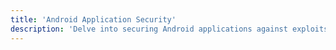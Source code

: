 ```yaml
---
title: 'Android Application Security'
description: 'Delve into securing Android applications against exploits and vulnerabilities using advanced threat mitigation techniques and security best practices.'
---
```

